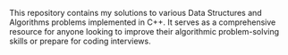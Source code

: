 This repository contains my solutions to various Data Structures and Algorithms problems implemented in C++. It serves as a comprehensive resource for anyone looking to improve their algorithmic problem-solving skills or prepare for coding interviews.
